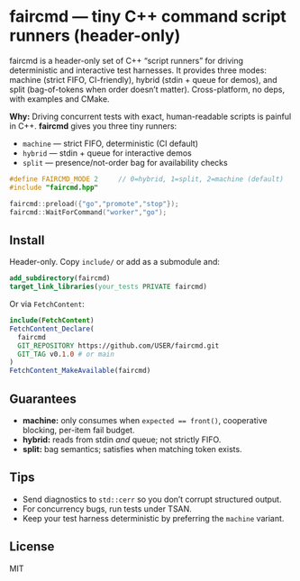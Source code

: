# faircmd — tiny C++ command script runners (header-only)

faircmd is a header-only set of C++ “script runners” for driving deterministic and interactive test harnesses. It provides three modes: machine (strict FIFO, CI-friendly), hybrid (stdin + queue for demos), and split (bag-of-tokens when order doesn’t matter). Cross-platform, no deps, with examples and CMake.

**Why:** Driving concurrent tests with exact, human-readable scripts is painful in C++.
**faircmd** gives you three tiny runners:

- `machine` — strict FIFO, deterministic (CI default)
- `hybrid`  — stdin + queue for interactive demos
- `split`   — presence/not-order bag for availability checks

```cpp
#define FAIRCMD_MODE 2     // 0=hybrid, 1=split, 2=machine (default)
#include "faircmd.hpp"

faircmd::preload({"go","promote","stop"});
faircmd::WaitForCommand("worker","go");
```

## Install
Header-only. Copy `include/` or add as a submodule and:

```cmake
add_subdirectory(faircmd)
target_link_libraries(your_tests PRIVATE faircmd)
```

Or via `FetchContent`:

```cmake
include(FetchContent)
FetchContent_Declare(
  faircmd
  GIT_REPOSITORY https://github.com/USER/faircmd.git
  GIT_TAG v0.1.0 # or main
)
FetchContent_MakeAvailable(faircmd)
```

## Guarantees
- **machine:** only consumes when `expected == front()`, cooperative blocking, per-item fail budget.
- **hybrid:** reads from stdin *and* queue; not strictly FIFO.
- **split:** bag semantics; satisfies when matching token exists.

## Tips
- Send diagnostics to `std::cerr` so you don’t corrupt structured output.
- For concurrency bugs, run tests under TSAN.
- Keep your test harness deterministic by preferring the `machine` variant.

## License
MIT
